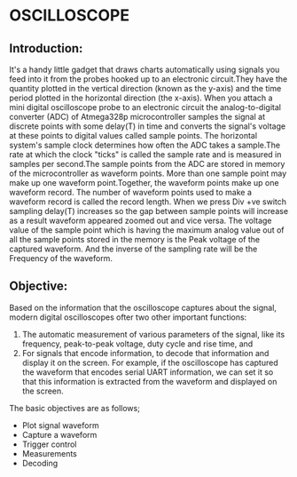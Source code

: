 # OSCILLOSCOPE

## Introduction:
It's a handy little gadget that draws charts automatically using signals you feed into it from the probes hooked up to an electronic circuit.They have the quantity plotted in the vertical direction (known as the y-axis) and the time period plotted in the horizontal direction (the x-axis).
When you attach a mini digital oscilloscope probe to an electronic circuit the analog-to-digital converter (ADC) of Atmega328p microcontroller samples the signal at discrete points with some delay(T) in time and converts the signal's voltage at these points to digital values called sample points.
The horizontal system's sample clock determines how often the ADC takes a sample.The rate at which the clock "ticks" is called the sample rate and is measured in samples per second.The sample points from the ADC are stored in memory of the microcontroller as waveform points. More than one sample point may make up one waveform point.Together, the waveform points make up one waveform record. The number of waveform points used to make a waveform record is called the record length. When we press Div +ve switch sampling delay(T) increases so the gap between sample points will increase as a result waveform appeared zoomed out and vice versa. The voltage value of the sample point which is having the maximum analog value out of all the sample points stored in the memory is the Peak voltage of the captured waveform. And the inverse of the sampling rate will be the Frequency of the waveform.

## Objective:
Based on the information that the oscilloscope captures about the signal, modern digital oscilloscopes ofter two other important functions: 

1. The automatic measurement of various parameters of the signal, like its frequency, peak-to-peak voltage, duty cycle and rise time, and
2. For signals that encode information, to decode that information and display it on the screen. For example, if the oscilloscope has captured the waveform that encodes serial UART information, we can set it so that this information is extracted from the waveform and displayed on the screen.

  The basic objectives are as follows;
  - Plot signal waveform
  - Capture a waveform
  - Trigger control
  - Measurements
  - Decoding
